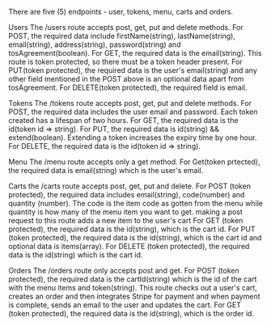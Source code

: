 There are five (5) endpoints - user, tokens, menu, carts and orders.

Users
The /users route accepts post, get, put and delete methods. 
For POST, the required data include firstName(string), lastName(string), email(string), address(string), password(string) and tosAgreement(boolean).
For GET, the required data is the email(string). This route is token protected, so there must be a token header present.
For PUT(token protected), the required data is the user's email(string) and any other field mentioned in the POST above is an optional data apart from tosAgreement.
For DELETE(token protected), the required field is email.

Tokens
The /tokens route accepts post, get, put and delete methods.
For POST, the required data includes the user email and password. Each token created has a lifespan of two hours.
For GET, the required data is the id(token id => string).
For PUT, the required data is id(string) && extend(boolean). Extending a token increases the expiry time by one hour.
For DELETE, the required data is the id(token id => string).

Menu
The /menu route accepts only a get method.
For Get(token prtected), the required data is email(string) which is the user's email.

Carts
the /carts route accepts post, get, put and delete.
For POST (token protected), the required data includes email(string), code(number) and quantity (number). The code is the item code as gotten from the menu while quantity is how many of the menu item you want to get. making a post request to this route adds a new item to the user's cart
For GET (token protected), the required data is the id(string), which is the cart id.
For PUT (token protected), the required data is the id(string), which is the cart id and optional data is items(array).
For DELETE (token protected), the required data is the id(string) which is the cart id.

Orders
The /orders route only accepts post and get.
For POST (token protected), the required data is the cartId(string) which is the id of the cart with the menu items and token(string). This route checks out a user's cart, creates an order and then integrates Stripe for payment and when payment is complete, sends an email to the user and updates the cart.
For GET (token protected), the required data is the id(string), which is the order id.
